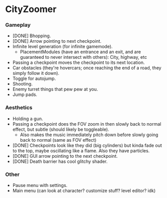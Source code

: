 # CityZoomer

### Gameplay
- \[DONE] Bhopping.
- \[DONE] Arrow pointing to next checkpoint.
- Infinite level generation (for infinite gamemode).
  - PlacementModules (have an entrance and an exit, and are guaranteed to never intersect with others): City, highway, etc
- Passing a checkpoint moves the checkpoint to its next location.
- Car obstacles (they're hovercars; once reaching the end of a road, they simply follow it down).
- Toggle for autojump.
- Shooting.
- Enemy turret things that pew pew at you.
- Jump pads.

### Aesthetics
- Holding a gun.
- Passing a checkpoint does the FOV zoom in then slowly back to normal effect, but subtle (should likely be toggleable).
  - Also makes the music immediately pitch down before slowly going back to normal (same as FOV effect)
- \[DONE] Checkpoints look like they did (big cylinders) but kinda fade out to the top, maybe oscillating like a flame. Also they have particles.
- \[DONE] GUI arrow pointing to the next checkpoint.
- \[DONE] Death barrier has cool glitchy shader.

### Other
- Pause menu with settings.
- Main menu (can look at character? customize stuff? level editor? idk)
